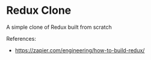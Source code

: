 # Redux Clone

A simple clone of Redux built from scratch

References:

* https://zapier.com/engineering/how-to-build-redux/
